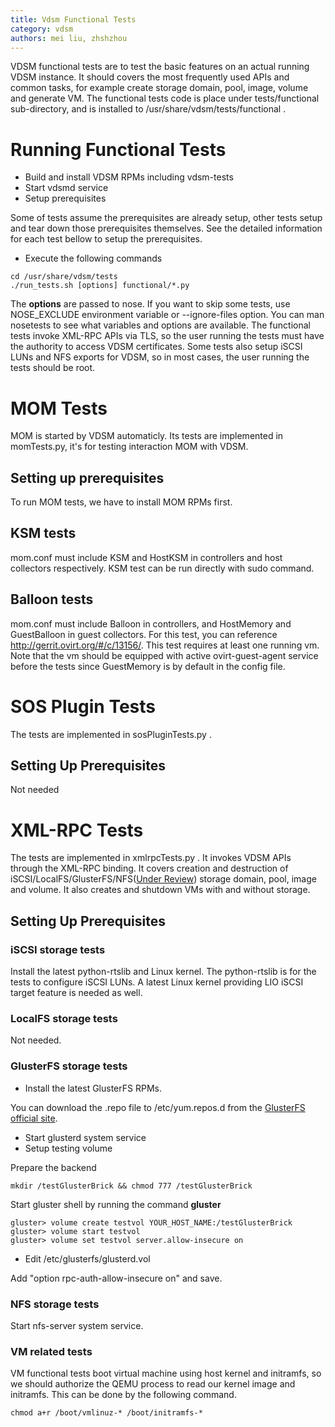 ```yaml
---
title: Vdsm Functional Tests
category: vdsm
authors: mei liu, zhshzhou
---
```


VDSM functional tests are to test the basic features on an actual running VDSM instance. It should covers the most frequently used APIs and common tasks, for example create storage domain, pool, image, volume and generate VM. The functional tests code is place under tests/functional sub-directory, and is installed to /usr/share/vdsm/tests/functional .

# Running Functional Tests

*   Build and install VDSM RPMs including vdsm-tests
*   Start vdsmd service
*   Setup prerequisites

Some of tests assume the prerequisites are already setup, other tests setup and tear down those prerequisites themselves. See the detailed information for each test bellow to setup the prerequisites.

*   Execute the following commands

<!-- -->

    cd /usr/share/vdsm/tests
    ./run_tests.sh [options] functional/*.py

The **options** are passed to nose. If you want to skip some tests, use NOSE_EXCLUDE environment variable or --ignore-files option. You can man nosetests to see what variables and options are available. The functional tests invoke XML-RPC APIs via TLS, so the user running the tests must have the authority to access VDSM certificates. Some tests also setup iSCSI LUNs and NFS exports for VDSM, so in most cases, the user running the tests should be root.

# MOM Tests

MOM is started by VDSM automaticly. Its tests are implemented in momTests.py, it's for testing interaction MOM with VDSM.

## Setting up prerequisites

To run MOM tests, we have to install MOM RPMs first.

## KSM tests

mom.conf must include KSM and HostKSM in controllers and host collectors respectively. KSM test can be run directly with sudo command.

## Balloon tests

mom.conf must include Balloon in controllers, and HostMemory and GuestBalloon in guest collectors. For this test, you can reference <http://gerrit.ovirt.org/#/c/13156/>. This test requires at least one running vm. Note that the vm should be equipped with active ovirt-guest-agent service before the tests since GuestMemory is by default in the config file.

# SOS Plugin Tests

The tests are implemented in sosPluginTests.py .

## Setting Up Prerequisites

Not needed

# XML-RPC Tests

The tests are implemented in xmlrpcTests.py . It invokes VDSM APIs through the XML-RPC binding. It covers creation and destruction of iSCSI/LocalFS/GlusterFS/NFS([Under Review](http://gerrit.ovirt.org/#/c/13105/)) storage domain, pool, image and volume. It also creates and shutdown VMs with and without storage.

## Setting Up Prerequisites

### iSCSI storage tests

Install the latest python-rtslib and Linux kernel. The python-rtslib is for the tests to configure iSCSI LUNs. A latest Linux kernel providing LIO iSCSI target feature is needed as well.

### LocalFS storage tests

Not needed.

### GlusterFS storage tests

*   Install the latest GlusterFS RPMs.

You can download the .repo file to /etc/yum.repos.d from the [GlusterFS official site](https://download.gluster.org/pub/gluster/glusterfs/).

*   Start glusterd system service
*   Setup testing volume

Prepare the backend

<!-- -->

    mkdir /testGlusterBrick && chmod 777 /testGlusterBrick

Start gluster shell by running the command **gluster**

<!-- -->

    gluster> volume create testvol YOUR_HOST_NAME:/testGlusterBrick
    gluster> volume start testvol
    gluster> volume set testvol server.allow-insecure on

*   Edit /etc/glusterfs/glusterd.vol

Add "option rpc-auth-allow-insecure on" and save.

### NFS storage tests

Start nfs-server system service.

### VM related tests

VM functional tests boot virtual machine using host kernel and initramfs, so we should authorize the QEMU process to read our kernel image and initramfs. This can be done by the following command.

    chmod a+r /boot/vmlinuz-* /boot/initramfs-*

